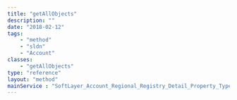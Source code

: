 ```yaml
---
title: "getAllObjects"
description: ""
date: "2018-02-12"
tags:
    - "method"
    - "sldn"
    - "Account"
classes:
    - "getAllObjects"
type: "reference"
layout: "method"
mainService : "SoftLayer_Account_Regional_Registry_Detail_Property_Type"
---
```

